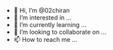 - 👋 Hi, I’m @02chiran
- 👀 I’m interested in ...
- 🌱 I’m currently learning ...
- 💞️ I’m looking to collaborate on ...
- 📫 How to reach me ...

<!---
02chiran/02chiran is a ✨ special ✨ repository because its `README.md` (this file) appears on your GitHub profile.
You can click the Preview link to take a look at your changes.
--->
